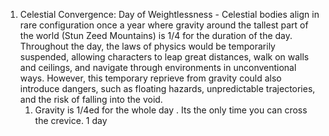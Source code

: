 1. Celestial Convergence: Day of Weightlessness - Celestial bodies align in rare configuration once a year where gravity around the tallest part of the world (Stun Zeed Mountains) is 1/4 for the duration of the day. Throughout the day, the laws of physics would be temporarily suspended, allowing characters to leap great distances, walk on walls and ceilings, and navigate through environments in unconventional ways. However, this temporary reprieve from gravity could also introduce dangers, such as floating hazards, unpredictable trajectories, and the risk of falling into the void.
	1. Gravity is 1/4ed for the whole day . Its the only time you can cross the crevice. 1 day